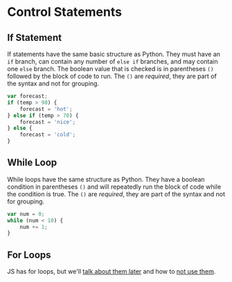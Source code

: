 # Control Statements
## If Statement
If statements have the same basic structure as Python.
They must have an `if` branch, can contain any number of `else if` branches, and may contain one `else` branch.
The boolean value that is checked is in parentheses `()` followed by the block of code to run.
The `()` are _required_, they are part of the syntax and not for grouping.
```js
var forecast;
if (temp > 90) {
    forecast = 'hot';
} else if (temp > 70) {
    forecast = 'nice';
} else {
    forecast = 'cold';
}
```

## While Loop
While loops have the same structure as Python.
They have a boolean condition in parentheses `()` and will repeatedly run the block of code while the condition is true.
The `()` are _required_, they are part of the syntax and not for grouping.
```js
var num = 0;
while (num < 10) {
    num += 1;
}
```

## For Loops
JS has for loops, but we'll [talk about them later](/notes/js-for-loops.md) and how to [not use them](/notes/js-iterating.md).
